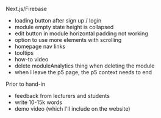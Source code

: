 
Next.js/Firebase
- loading button after sign up / login
- module empty state height is collapsed
- edit button in module horizontal padding not working
- option to use more elements with scrolling
- homepage nav links
- tooltips
- how-to video
- delete moduleAnalytics thing when deleting the module
- when I leave the p5 page, the p5 context needs to end

Prior to hand-in
- feedback from lecturers and students
- write 10-15k words
- demo video (which I'll include on the website)